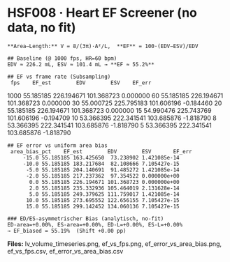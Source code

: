 # HSF008 · Heart EF Screener (no data, no fit)

    **Area–Length:** V = 8/(3π)·A²/L,  **EF** = 100·(EDV−ESV)/EDV

    ## Baseline (@ 1000 fps, HR=60 bpm)
    EDV ≈ 226.2 mL, ESV ≈ 101.4 mL → **EF ≈ 55.2%**

    ## EF vs frame rate (Subsampling)
     fps    EF_est        EDV        ESV    EF_err
1000 55.185185 226.194671 101.368723  0.000000
  60 55.185185 226.194671 101.368723  0.000000
  30 55.000725 225.795183 101.606196 -0.184460
  20 55.185185 226.194671 101.368723  0.000000
  15 54.990476 225.743769 101.606196 -0.194709
  10 53.366395 222.341541 103.685876 -1.818790
   8 53.366395 222.341541 103.685876 -1.818790
   5 53.366395 222.341541 103.685876 -1.818790

    ## EF error vs uniform area bias
     area_bias_pct    EF_est        EDV        ESV       EF_err
         -15.0 55.185185 163.425650  73.238902 1.421085e-14
         -10.0 55.185185 183.217684  82.108666 7.105427e-15
          -5.0 55.185185 204.140691  91.485272 1.421085e-14
          -2.0 55.185185 217.237362  97.354522 0.000000e+00
           0.0 55.185185 226.194671 101.368723 0.000000e+00
           2.0 55.185185 235.332936 105.464019 2.131628e-14
           5.0 55.185185 249.379625 111.759017 1.421085e-14
          10.0 55.185185 273.695552 122.656155 7.105427e-15
          15.0 55.185185 299.142452 134.060136 7.105427e-15

    ### ED/ES-asymmetrischer Bias (analytisch, no-fit)
    ED-area=+0.00%, ES-area=+0.00%, ED-L=+0.00%, ES-L=+0.00%
    → EF_biased = 55.19%  (Shift +0.00 pp)

**Files:** lv_volume_timeseries.png, ef_vs_fps.png, ef_error_vs_area_bias.png, ef_vs_fps.csv, ef_error_vs_area_bias.csv
